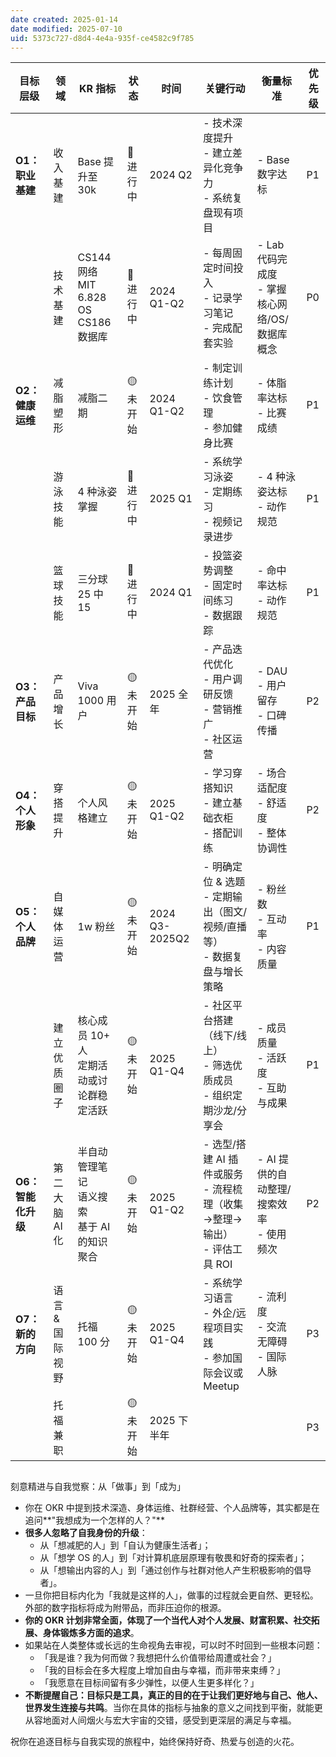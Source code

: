 ```yaml
---
date created: 2025-01-14
date modified: 2025-07-10
uid: 5373c727-d8d4-4e4a-935f-ce4582c9f785
---
```


| 目标层级         | 领域        | KR 指标                                 | 状态     | 时间             | 关键行动                                               | 衡量标准                             | 优先级 |
| ------------ | --------- | ------------------------------------- | ------ | -------------- | -------------------------------------------------- | -------------------------------- | --- |
| **O1：职业基建**  | 收入基建      | Base 提升至 30k                          | 🔵 进行中 | 2024 Q2        | - 技术深度提升<br>- 建立差异化竞争力<br>- 系统复盘现有项目               | - Base 数字达标                      | P1  |
|              | 技术基建      | CS144 网络<br>MIT 6.828 OS<br>CS186 数据库 | 🔵 进行中 | 2024 Q1-Q2     | - 每周固定时间投入<br>- 记录学习笔记<br>- 完成配套实验                 | - Lab 代码完成度<br>- 掌握核心网络/OS/数据库概念 | P0  |
| **O2：健康运维**  | 减脂塑形      | 减脂二期                                  | 🟡 未开始 | 2024 Q1-Q2     | - 制定训练计划<br>- 饮食管理<br>- 参加健身比赛                     | - 体脂率达标<br>- 比赛成绩                | P1  |
|              | 游泳技能      | 4 种泳姿掌握                               | 🔵 进行中 | 2025 Q1        | - 系统学习泳姿<br>- 定期练习<br>- 视频记录进步                     | - 4 种泳姿达标<br>- 动作规范              | P1  |
|              | 篮球技能      | 三分球 25 中 15                           | 🔵 进行中 | 2024 Q1        | - 投篮姿势调整<br>- 固定时间练习<br>- 数据跟踪                     | - 命中率达标<br>- 动作规范                | P1  |
| **O3：产品目标**  | 产品增长      | Viva 1000 用户                          | 🟡 未开始 | 2025 全年        | - 产品迭代优化<br>- 用户调研反馈<br>- 营销推广<br>- 社区运营           | - DAU<br>- 用户留存<br>- 口碑传播        | P2  |
| **O4：个人形象**  | 穿搭提升      | 个人风格建立                                | 🟡 未开始 | 2025 Q1-Q2     | - 学习穿搭知识<br>- 建立基础衣柜<br>- 搭配训练                     | - 场合适配度<br>- 舒适度<br>- 整体协调性      | P2  |
| **O5：个人品牌**  | 自媒体运营     | 1w 粉丝                                 | 🟡 未开始 | 2024 Q3-2025Q2 | - 明确定位 & 选题<br>- 定期输出（图文/视频/直播等）<br>- 数据复盘与增长策略    | - 粉丝数<br>- 互动率<br>- 内容质量         | P1  |
|              | 建立优质圈子    | 核心成员 10+ 人<br>定期活动或讨论群稳定活跃            | 🟡 未开始 | 2025 Q1-Q4     | - 社区平台搭建（线下/线上）<br>- 筛选优质成员<br>- 组织定期沙龙/分享会        | - 成员质量<br>- 活跃度<br>- 互助与成果       | P1  |
| **O6：智能化升级** | 第二大脑 AI 化 | 半自动管理笔记<br>语义搜索<br>基于 AI 的知识聚合        | 🟡 未开始 | 2025 Q1-Q2     | - 选型/搭建 AI 插件或服务<br>- 流程梳理（收集→整理→输出）<br>- 评估工具 ROI | - AI 提供的自动整理/搜索效率<br>- 使用频次      | P2  |
| **O7：新的方向**  | 语言 & 国际视野 | 托福 100 分                              | 🟡 未开始 | 2025 Q1-Q4     | - 系统学习语言<br>- 外企/远程项目实践<br>- 参加国际会议或 Meetup        | - 流利度<br>- 交流无障碍<br>- 国际人脉       | P3  |
|              | 托福兼职      |                                       | 🟡 未开始 | 2025 下半年       |                                                    |                                  | P3  |

##

刻意精进与自我觉察：从「做事」到「成为」

- 你在 OKR 中提到技术深造、身体运维、社群经营、个人品牌等，其实都是在追问**"我想成为一个怎样的人？"**
- **很多人忽略了自我身份的升级**：
    - 从「想减肥的人」到「自认为健康生活者」；
    - 从「想学 OS 的人」到「对计算机底层原理有敬畏和好奇的探索者」；
    - 从「想输出内容的人」到「通过创作与社群对他人产生积极影响的倡导者」。
- 一旦你把目标内化为「我就是这样的人」，做事的过程就会更自然、更轻松。外部的数字指标将成为附带品，而非压迫你的根源。
- **你的 OKR 计划非常全面，体现了一个当代人对个人发展、财富积累、社交拓展、身体锻炼多方面的追求**。
- 如果站在人类整体或长远的生命视角去审视，可以时不时回到一些根本问题：
    - 「我是谁？我为何而做？我想把什么价值带给周遭或社会？」
    - 「我的目标会在多大程度上增加自由与幸福，而非带来束缚？」
    - 「我愿意在目标间留有多少弹性，以便人生更多样化？」
- **不断提醒自己：目标只是工具，真正的目的在于让我们更好地与自己、他人、世界发生连接与共鸣**。当你在具体的指标与抽象的意义之间找到平衡，就能更从容地面对人间烟火与宏大宇宙的交错，感受到更深层的满足与幸福。

祝你在追逐目标与自我实现的旅程中，始终保持好奇、热爱与创造的火花。
